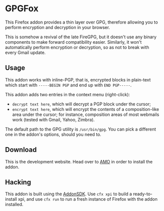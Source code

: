 GPGFox
======

This Firefox addon provides a thin layer over GPG, therefore allowing you to
perform encryption and decryption in your browser.

This is somehow a revival of the late FireGPG, but it doesn't use any binary
components to make forward compatibility easier. Similarly, it won't
automatically perform encryption or decryption, so as not to break with every
Gmail update.

Usage
-----

This addon works with inline-PGP, that is, encrypted blocks in plain-text which
start with `-----BEGIN PGP` and end up with `END PGP-----`.

This addon adds two entries in the context menu (right-click):

* `decrypt text here`, which will decrypt a PGP block under the cursor;
* `encrypt text here`, which will encrypt the contents of a composition-like
  area under the cursor; for instance, composition areas of most webmails work
  (tested with Gmail, Yahoo, Zimbra).

The default path to the GPG utility is `/usr/bin/gpg`. You can pick a different
one in the addon's options, should you need to.

Download
--------

This is the development website. Head over to
[AMO](https://addons.mozilla.org/en-US/firefox/addon/gpgfox/) in order to install
the addon.

Hacking
-------

This addon is built using the
[AddonSDK](https://addons.mozilla.org/en-US/developers/docs/sdk/latest/dev-guide/).
Use `cfx xpi` to build a ready-to-install xpi, and use `cfx run` to run a fresh
instance of Firefox with the addon installed.
